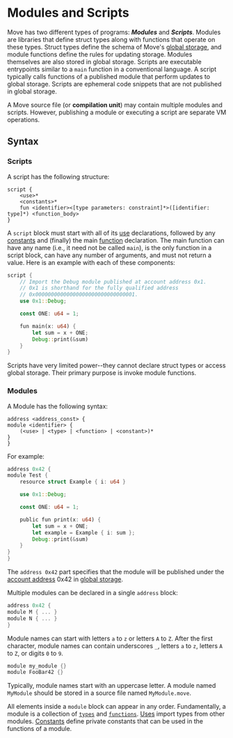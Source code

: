 # Modules and Scripts

Move has two different types of programs: ***Modules*** and ***Scripts***. Modules are libraries that define struct types along with functions that operate on these types. Struct types define the schema of Move's [global storage](./global-storage-structure.md), and module functions define the rules for updating storage. Modules themselves are also stored in global storage. Scripts are executable entrypoints similar to a `main` function in a conventional language. A script typically calls functions of a published module that perform updates to global storage. Scripts are ephemeral code snippets that are not published in global storage.

A Move source file (or **compilation unit**) may contain multiple modules and scripts. However, publishing a module or executing a script are separate VM operations.

## Syntax

### Scripts

A script has the following structure:

```
script {
    <use>*
    <constants>*
    fun <identifier><[type parameters: constraint]*>([identifier: type]*) <function_body>
}
```

A `script` block must start with all of its [use](./uses.md) declarations, followed by any [constants](./constants.md) and (finally) the main
[function](./functions.md) declaration.
The main function can have any name (i.e., it need not be called `main`), is the only function in a script block, can have any number of
arguments, and must not return a value. Here is an example with each of these components:

```rust
script {
    // Import the Debug module published at account address 0x1.
    // 0x1 is shorthand for the fully qualified address
    // 0x00000000000000000000000000000001.
    use 0x1::Debug;

    const ONE: u64 = 1;

    fun main(x: u64) {
        let sum = x + ONE;
        Debug::print(&sum)
    }
}
```

Scripts have very limited power--they cannot declare struct types or access global storage. Their primary purpose is invoke module functions.

### Modules

A Module has the following syntax:

```
address <address_const> {
module <identifier> {
    (<use> | <type> | <function> | <constant>)*
}
}
```

For example:

```rust
address 0x42 {
module Test {
    resource struct Example { i: u64 }

    use 0x1::Debug;

    const ONE: u64 = 1;

    public fun print(x: u64) {
        let sum = x + ONE;
        let example = Example { i: sum };
        Debug::print(&sum)
    }
}
}
```

The `address 0x42` part specifies that the module will be published under the [account address](./address.md) 0x42 in [global storage](./global-storage-structure.md).

Multiple modules can be declared in a single `address` block:

```rust
address 0x42 {
module M { ... }
module N { ... }
}
```

Module names can start with letters `a` to `z` or letters `A` to `Z`. After the first character, module names can contain underscores `_`, letters `a` to `z`, letters `A` to `Z`, or digits `0` to `9`.

```rust
module my_module {}
module FooBar42 {}
```

Typically, module names start with an uppercase letter. A module named `MyModule` should be stored in a source file named `MyModule.move`.

All elements inside a `module` block can appear in any order.
Fundamentally, a module is a collection of [`types`](./structs-and-resources.md) and
[`functions`](./functions.md). [Uses](./uses.md) import types from other modules. [Constants](./constants.md) define private constants that can be used in the functions of a module.
